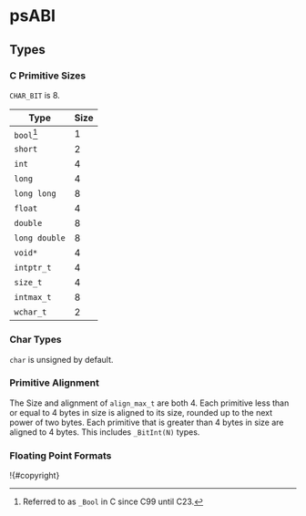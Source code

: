 # psABI

## Types

### C Primitive Sizes

`CHAR_BIT` is 8.

| Type         | Size    |
| ------------ | ------- |
| `bool`[^1]   | 1       |
| `short`      | 2       |
| `int`        | 4       |
| `long`       | 4       |
| `long long`  | 8       |
| `float`      | 4       |
| `double`     | 8       |
| `long double`| 8       |
| `void*`      | 4       |
| `intptr_t`   | 4       |
| `size_t`     | 4       |
| `intmax_t`   | 8       |
| `wchar_t`    | 2       |

[^1]: Referred to as `_Bool` in C since C99 until C23.

### Char Types

`char` is unsigned by default.

### Primitive Alignment

The Size and alignment of `align_max_t` are both 4. Each primitive less than or equal to 4 bytes in size is aligned to its size, rounded up to the next power of two bytes. 
Each primitive that is greater than 4 bytes in size are aligned to 4 bytes. This includes `_BitInt(N)` types.

### Floating Point Formats

!{#copyright}